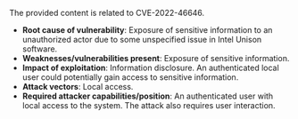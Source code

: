 The provided content is related to CVE-2022-46646.

- **Root cause of vulnerability**: Exposure of sensitive information to an unauthorized actor due to some unspecified issue in Intel Unison software.
- **Weaknesses/vulnerabilities present**: Exposure of sensitive information.
- **Impact of exploitation**: Information disclosure. An authenticated local user could potentially gain access to sensitive information.
- **Attack vectors**: Local access.
- **Required attacker capabilities/position**: An authenticated user with local access to the system. The attack also requires user interaction.